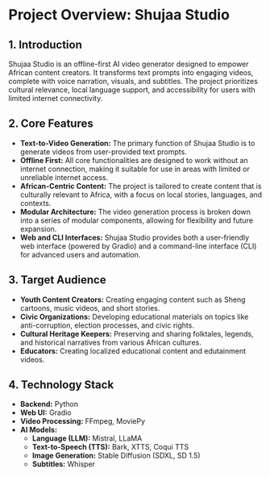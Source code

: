 # Project Overview: Shujaa Studio

## 1. Introduction

Shujaa Studio is an offline-first AI video generator designed to empower African content creators. It transforms text prompts into engaging videos, complete with voice narration, visuals, and subtitles. The project prioritizes cultural relevance, local language support, and accessibility for users with limited internet connectivity.

## 2. Core Features

*   **Text-to-Video Generation:** The primary function of Shujaa Studio is to generate videos from user-provided text prompts.
*   **Offline First:** All core functionalities are designed to work without an internet connection, making it suitable for use in areas with limited or unreliable internet access.
*   **African-Centric Content:** The project is tailored to create content that is culturally relevant to Africa, with a focus on local stories, languages, and contexts.
*   **Modular Architecture:** The video generation process is broken down into a series of modular components, allowing for flexibility and future expansion.
*   **Web and CLI Interfaces:** Shujaa Studio provides both a user-friendly web interface (powered by Gradio) and a command-line interface (CLI) for advanced users and automation.

## 3. Target Audience

*   **Youth Content Creators:** Creating engaging content such as Sheng cartoons, music videos, and short stories.
*   **Civic Organizations:** Developing educational materials on topics like anti-corruption, election processes, and civic rights.
*   **Cultural Heritage Keepers:** Preserving and sharing folktales, legends, and historical narratives from various African cultures.
*   **Educators:** Creating localized educational content and edutainment videos.

## 4. Technology Stack

*   **Backend:** Python
*   **Web UI:** Gradio
*   **Video Processing:** FFmpeg, MoviePy
*   **AI Models:**
    *   **Language (LLM):** Mistral, LLaMA
    *   **Text-to-Speech (TTS):** Bark, XTTS, Coqui TTS
    *   **Image Generation:** Stable Diffusion (SDXL, SD 1.5)
    *   **Subtitles:** Whisper